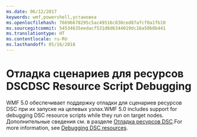 ```yaml
---
ms.date: 06/12/2017
keywords: wmf,powershell,установка
ms.openlocfilehash: 76696678295c5ac49516c830ced87afcf0a1fb10
ms.sourcegitcommit: 54534635eedacf531d8d6344019dc16a50b8b441
ms.translationtype: HT
ms.contentlocale: ru-RU
ms.lasthandoff: 05/16/2018
---
```

# <a name="dsc-resource-script-debugging"></a><span data-ttu-id="764d5-102">Отладка сценариев для ресурсов DSC</span><span class="sxs-lookup"><span data-stu-id="764d5-102">DSC Resource Script Debugging</span></span>

<span data-ttu-id="764d5-103">WMF 5.0 обеспечивает поддержку отладки для сценариев ресурсов DSC при их запуске на целевых узлах.</span><span class="sxs-lookup"><span data-stu-id="764d5-103">WMF 5.0 includes support for debugging DSC resource scripts while they run on target nodes.</span></span>
<span data-ttu-id="764d5-104">Дополнительные сведения см. в разделе [Отладка ресурсов DSC](https://msdn.microsoft.com/powershell/dsc/debugresource).</span><span class="sxs-lookup"><span data-stu-id="764d5-104">For more information, see [Debugging DSC resources](https://msdn.microsoft.com/powershell/dsc/debugresource).</span></span>

